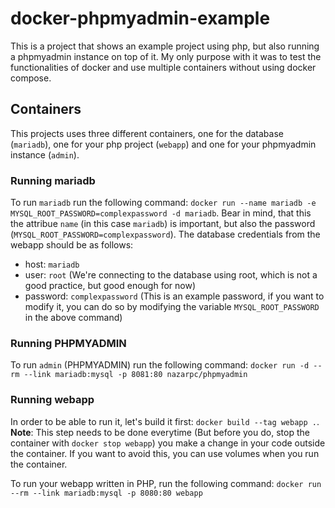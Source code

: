 # docker-phpmyadmin-example

This is a project that shows an example project using php, but also running a phpmyadmin instance on top of it. My only purpose with it was to test the functionalities of docker and use multiple containers without using docker compose.

## Containers

This projects uses three different containers, one for the database (`mariadb`), one for your php project (`webapp`) and one for your phpmyadmin instance (`admin`).

### Running mariadb

To run `mariadb` run the following command: `docker run --name mariadb -e MYSQL_ROOT_PASSWORD=complexpassword -d mariadb`.
Bear in mind, that this the attribue `name` (in this case `mariadb`) is important, but also the password (`MYSQL_ROOT_PASSWORD=complexpassword`). The database credentials from the webapp should be as follows:

- host: `mariadb`
- user: `root` (We're connecting to the database using root, which is not a good practice, but good enough for now)
- password: `complexpassword` (This is an example password, if you want to modify it, you can do so by modifying the variable `MYSQL_ROOT_PASSWORD` in the above command)

### Running PHPMYADMIN

To run `admin` (PHPMYADMIN) run the following command: `docker run -d --rm --link mariadb:mysql -p 8081:80 nazarpc/phpmyadmin`

### Running webapp

In order to be able to run it, let's build it first: `docker build --tag webapp .`. **Note**: This step needs to be done everytime (But before you do, stop the container with `docker stop webapp`) you make a change in your code outside the container. If you want to avoid this, you can use volumes when you run the container.

To run your webapp written in PHP, run the following command: `docker run --rm --link mariadb:mysql -p 8080:80 webapp`
